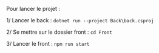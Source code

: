 Pour lancer le projet : 

1/ Lancer le back : `dotnet run --project Back\back.csproj`

2/ Se mettre sur le dossier front : `cd Front`

3/ Lancer le front : `npm run start`
